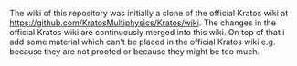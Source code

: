 The wiki of this repository was initially a clone of the official Kratos wiki at https://github.com/KratosMultiphysics/Kratos/wiki.
The changes in the official Kratos wiki are continuously merged into this wiki. On top of that i add some material which can't be placed in the official Kratos wiki e.g. because they are not proofed or because they might be too much.

